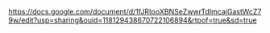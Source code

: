 https://docs.google.com/document/d/1fJRIpoXBNSeZwwrTdImcajGastWcZ79w/edit?usp=sharing&ouid=118129438670722106894&rtpof=true&sd=true